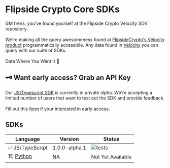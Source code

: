 # Flipside Crypto Core SDKs

GM frens, you've found yourself at the Flipside Crypto Velocity SDK repository.
<br>
<br>
We're making all the query awesomeness found at [FlipsideCrypto's Velocity product](https://app.flipsidecrypto.com) programmatically accessible. Any data found in [Velocity](https://app.flipsidecrypto.com) you can query with our suite of SDKs.
<br>
<br>
Data Where You Want It 🥳

## 🗝 Want early access? Grab an API Key

Our [JS/Typescript SDK](./js/) is currently in private alpha. We're accepting a limited number of users that want to test out the SDK and provide feedback.
<br>
<br>
Fill out this [form](https://forms.gle/Hii64SznA9B9dhLJ8) if your interested in early access.
<br>

## SDKs

| Language                 | Version       | Status                                                                             |
| ------------------------ | ------------- | ---------------------------------------------------------------------------------- |
| ✅ [JS/TypeScript](./js) | 1.0.0-alpha.1 | ![tests](https://github.com/flipsidecrypto/sdk/actions/workflows/ci.yml/badge.svg) |
| 🏗 [Python](./python/)    | NA            | Not Yet Available                                                                  |

